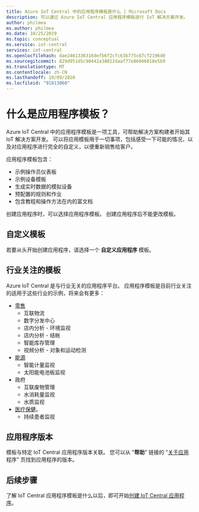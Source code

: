 ```yaml
---
title: Azure IoT Central 中的应用程序模板是什么 | Microsoft Docs
description: 可以通过 Azure IoT Central 应用程序模板进行 IoT 解决方案开发。
author: philmea
ms.author: philmea
ms.date: 10/25/2019
ms.topic: conceptual
ms.service: iot-central
services: iot-central
ms.openlocfilehash: dae2461336316defb6f2cfc63b775c67cf2196d0
ms.sourcegitcommit: 829d951d5c90442a38012daaf77e86046018e5b9
ms.translationtype: MT
ms.contentlocale: zh-CN
ms.lasthandoff: 10/09/2020
ms.locfileid: "91813060"
---
```

# <a name="what-are-application-templates"></a>什么是应用程序模板？

Azure IoT Central 中的应用程序模板是一项工具，可帮助解决方案构建者开始其 IoT 解决方案开发。 可以将应用模板用于一切事项，包括感受一下可能的情况，以及对应用程序进行完全的自定义，以便重新销售给客户。

应用程序模板包含：

- 示例操作员仪表板
- 示例设备模板
- 生成实时数据的模拟设备
- 预配置的规则和作业
- 包含教程和操作方法在内的富文档

创建应用程序时，可以选择应用程序模板。 创建应用程序后不能更改模板。

## <a name="custom-templates"></a>自定义模板

若要从头开始创建应用程序，请选择一个 **自定义应用程序** 模板。

## <a name="industry-focused-templates"></a>行业关注的模板

Azure IoT Central 是与行业无关的应用程序平台。 应用程序模板是目前行业关注的适用于这些行业的示例，将来会有更多：

- [零售](../retail/overview-iot-central-retail.md)
  - 互联物流
  - 数字分发中心
  - 店内分析 - 环境监视
  - 店内分析 - 结帐
  - 智能库存管理
  - 视频分析 - 对象和运动检测
- [能源](../energy/overview-iot-central-energy.md)
  - 智能计量监视
  - 太阳能电池板监视
- 政府
  - 互联废物管理
  - 水消耗量监视
  - 水质监视
- [医疗保健](../healthcare/overview-iot-central-healthcare.md)。
  - 持续患者监视

## <a name="application-versions"></a>应用程序版本

模板与特定 IoT Central 应用程序版本关联。 您可以从 "**帮助**" 链接的 "[关于应用](./howto-get-app-info.md)程序" 页找到应用程序的版本。

## <a name="next-steps"></a>后续步骤

了解 IoT Central 应用程序模板是什么以后，即可开始[创建 IoT Central 应用程序](quick-deploy-iot-central.md)。
